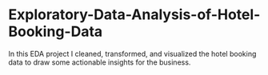 # Exploratory-Data-Analysis-of-Hotel-Booking-Data
In this EDA project I cleaned, transformed, and visualized the hotel booking data to draw some actionable insights for the business. 
